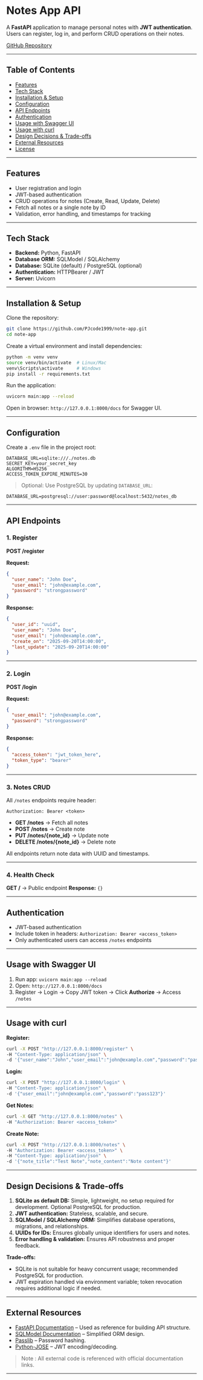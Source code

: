 # Notes App API

A **FastAPI** application to manage personal notes with **JWT authentication**. Users can register, log in, and perform CRUD operations on their notes.

[GitHub Repository](https://github.com/PJcode1999/note-app.git)

---

## Table of Contents

* [Features](#features)
* [Tech Stack](#tech-stack)
* [Installation & Setup](#installation--setup)
* [Configuration](#configuration)
* [API Endpoints](#api-endpoints)
* [Authentication](#authentication)
* [Usage with Swagger UI](#usage-with-swagger-ui)
* [Usage with curl](#usage-with-curl)
* [Design Decisions & Trade-offs](#design-decisions--trade-offs)
* [External Resources](#external-resources)
* [License](#license)

---

## Features

* User registration and login
* JWT-based authentication
* CRUD operations for notes (Create, Read, Update, Delete)
* Fetch all notes or a single note by ID
* Validation, error handling, and timestamps for tracking

---

## Tech Stack

* **Backend:** Python, FastAPI
* **Database ORM:** SQLModel / SQLAlchemy
* **Database:** SQLite (default) / PostgreSQL (optional)
* **Authentication:** HTTPBearer / JWT
* **Server:** Uvicorn

---

## Installation & Setup

Clone the repository:

```bash
git clone https://github.com/PJcode1999/note-app.git
cd note-app
```

Create a virtual environment and install dependencies:

```bash
python -m venv venv
source venv/bin/activate  # Linux/Mac
venv\Scripts\activate     # Windows
pip install -r requirements.txt
```

Run the application:

```bash
uvicorn main:app --reload
```

Open in browser: `http://127.0.0.1:8000/docs` for Swagger UI.

---

## Configuration

Create a `.env` file in the project root:

```env
DATABASE_URL=sqlite:///./notes.db
SECRET_KEY=your_secret_key
ALGORITHM=HS256
ACCESS_TOKEN_EXPIRE_MINUTES=30
```

> Optional: Use PostgreSQL by updating `DATABASE_URL`:

```env
DATABASE_URL=postgresql://user:password@localhost:5432/notes_db
```

---

## API Endpoints

### 1. Register

**POST /register**

**Request:**

```json
{
  "user_name": "John Doe",
  "user_email": "john@example.com",
  "password": "strongpassword"
}
```

**Response:**

```json
{
  "user_id": "uuid",
  "user_name": "John Doe",
  "user_email": "john@example.com",
  "create_on": "2025-09-20T14:00:00",
  "last_update": "2025-09-20T14:00:00"
}
```

---

### 2. Login

**POST /login**

**Request:**

```json
{
  "user_email": "john@example.com",
  "password": "strongpassword"
}
```

**Response:**

```json
{
  "access_token": "jwt_token_here",
  "token_type": "bearer"
}
```

---

### 3. Notes CRUD

All `/notes` endpoints require header:

```
Authorization: Bearer <token>
```

* **GET /notes** → Fetch all notes
* **POST /notes** → Create note
* **PUT /notes/{note\_id}** → Update note
* **DELETE /notes/{note\_id}** → Delete note

All endpoints return note data with UUID and timestamps.

---

### 4. Health Check

**GET /** → Public endpoint
**Response:** `{}`

---

## Authentication

* JWT-based authentication
* Include token in headers: `Authorization: Bearer <access_token>`
* Only authenticated users can access `/notes` endpoints

---

## Usage with Swagger UI

1. Run app: `uvicorn main:app --reload`
2. Open: `http://127.0.0.1:8000/docs`
3. Register → Login → Copy JWT token → Click **Authorize** → Access `/notes`

---

## Usage with curl

**Register:**

```bash
curl -X POST "http://127.0.0.1:8000/register" \
-H "Content-Type: application/json" \
-d '{"user_name":"John","user_email":"john@example.com","password":"pass123"}'
```

**Login:**

```bash
curl -X POST "http://127.0.0.1:8000/login" \
-H "Content-Type: application/json" \
-d '{"user_email":"john@example.com","password":"pass123"}'
```

**Get Notes:**

```bash
curl -X GET "http://127.0.0.1:8000/notes" \
-H "Authorization: Bearer <access_token>"
```

**Create Note:**

```bash
curl -X POST "http://127.0.0.1:8000/notes" \
-H "Authorization: Bearer <access_token>" \
-H "Content-Type: application/json" \
-d '{"note_title":"Test Note","note_content":"Note content"}'
```

---

## Design Decisions & Trade-offs

1. **SQLite as default DB:** Simple, lightweight, no setup required for development. Optional PostgreSQL for production.
2. **JWT authentication:** Stateless, scalable, and secure.
3. **SQLModel / SQLAlchemy ORM:** Simplifies database operations, migrations, and relationships.
4. **UUIDs for IDs:** Ensures globally unique identifiers for users and notes.
5. **Error handling & validation:** Ensures API robustness and proper feedback.

**Trade-offs:**

* SQLite is not suitable for heavy concurrent usage; recommended PostgreSQL for production.
* JWT expiration handled via environment variable; token revocation requires additional logic if needed.

---

## External Resources

* [FastAPI Documentation](https://fastapi.tiangolo.com/) – Used as reference for building API structure.
* [SQLModel Documentation](https://sqlmodel.tiangolo.com/) – Simplified ORM design.
* [Passlib](https://passlib.readthedocs.io/) – Password hashing.
* [Python-JOSE](https://python-jose.readthedocs.io/) – JWT encoding/decoding.

> Note : All external code is referenced with official documentation links.

---